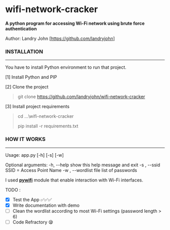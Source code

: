 # wifi-network-cracker

**A python program for accessing Wi-Fi network using brute force authentication**

Author: Landry John [https://github.com/landryjohn]

### **INSTALLATION**

------

You have to install Python environment to run that project. 

[1] Install Python and PIP

[2] Clone the project 

> git clone https://github.com/landryjohn/wifi-network-cracker 

[3] Install project requirements

> cd ...\wifi-network-cracker
>
> pip install -r requirements.txt 



### HOW IT WORKS

------

Usage: app.py [-h] [-s] [-w]

Optional arguments:
  -h, --help        show this help message and exit
  -s , --ssid       SSID = Access Point Name
  -w , --wordlist   file list of passwords

I used [**pywifi**](https://github.com/awkman/pywifi/blob/master/DOC.md) module that enable interaction with Wi-Fi interfaces. 

TODO : 

- [x] Test the App ✅✅✅
- [x] Write documentation with demo
- [ ] Clean the wordlist according to most Wi-Fi settings (password length > 6)
- [ ] Code Refractory 😪
